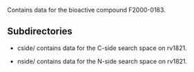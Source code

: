 Contains data for the bioactive compound F2000-0183.

## Subdirectories

- cside/ contains data for the C-side search space on rv1821.

- nside/ contains data for the N-side search space on rv1821.

